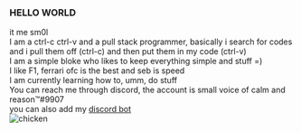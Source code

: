 ### HELLO WORLD  
it me sm0l  
I am a ctrl-c ctrl-v and a pull stack programmer, basically i search for codes and i pull them off (ctrl-c) and then put them in my code (ctrl-v)  
I am a simple bloke who likes to keep everything simple and stuff =)  
I like F1, ferrari ofc is the best and seb is speed  
I am currently learning how to, umm, do stuff  
You can reach me through discord, the account is small voice of calm and reason™#9907  
you can also add my [discord bot](https://discord.com/api/oauth2/authorize?client_id=760426095563767818&permissions=4294967287&scope=bot%20applications.commands)  
![chicken](https://user-images.githubusercontent.com/72088954/111024159-270f1400-8403-11eb-901c-bdc8041755a7.gif)
